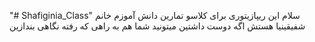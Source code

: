 "# Shafiginia_Class"
سلام این ریپازیتوری برای کلاسو تمارین دانش آموزم خانم شفیقینیا هستش اگه دوست داشتین میتونید شما هم به راهی که رفته نگاهی بندازین
